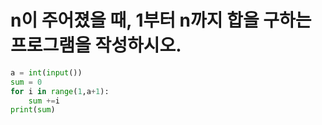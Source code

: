 # n이 주어졌을 때, 1부터 n까지 합을 구하는 프로그램을 작성하시오.

```python
a = int(input())
sum = 0
for i in range(1,a+1):
    sum +=i
print(sum)

```